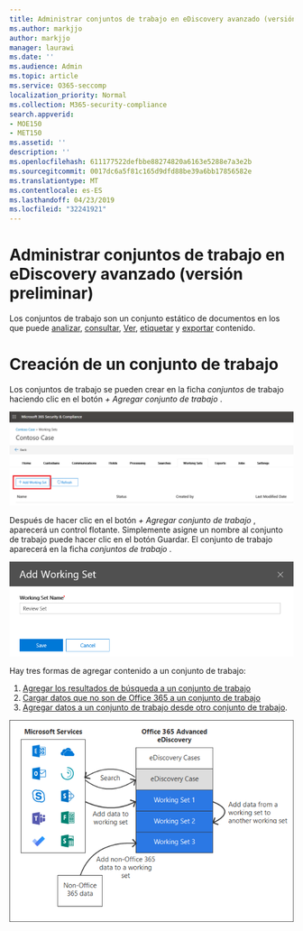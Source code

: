 ```yaml
---
title: Administrar conjuntos de trabajo en eDiscovery avanzado (versión preliminar)
ms.author: markjjo
author: markjjo
manager: laurawi
ms.date: ''
ms.audience: Admin
ms.topic: article
ms.service: O365-seccomp
localization_priority: Normal
ms.collection: M365-security-compliance
search.appverid:
- MOE150
- MET150
ms.assetid: ''
description: ''
ms.openlocfilehash: 611177522defbbe88274820a6163e5288e7a3e2b
ms.sourcegitcommit: 0017dc6a5f81c165d9dfd88be39a6bb17856582e
ms.translationtype: MT
ms.contentlocale: es-ES
ms.lasthandoff: 04/23/2019
ms.locfileid: "32241921"
---
```

# <a name="manage-working-sets-in-advanced-ediscovery-preview"></a>Administrar conjuntos de trabajo en eDiscovery avanzado (versión preliminar)
Los conjuntos de trabajo son un conjunto estático de documentos en los que puede [analizar](https://docs.microsoft.com/en-us/office365/securitycompliance/compliance20/analyzing-data-in-working-set), [consultar](https://docs.microsoft.com/en-us/office365/securitycompliance/compliance20/working-set-search), [Ver](https://docs.microsoft.com/en-us/office365/securitycompliance/compliance20/view-documents-in-working-set), [etiquetar](https://docs.microsoft.com/en-us/Office365/SecurityCompliance/compliance20/tagging-documents) y [exportar](https://docs.microsoft.com/en-us/office365/securitycompliance/compliance20/exporting-data-ediscover20) contenido.

# <a name="creating-a-working-set"></a>Creación de un conjunto de trabajo
Los conjuntos de trabajo se pueden crear en la ficha *conjuntos* de trabajo haciendo clic en el botón *+ Agregar conjunto de trabajo* .

![Agregar conjunto de trabajo](../media/f45c51d9-585d-47d1-b7fb-0288715e0b6a.png)

Después de hacer clic en el botón *+ Agregar conjunto de trabajo* , aparecerá un control flotante.  Simplemente asigne un nombre al conjunto de trabajo puede hacer clic en el botón Guardar.  El conjunto de trabajo aparecerá en la ficha *conjuntos de trabajo* .

![Agregar un control flotante de conjunto de trabajo](../media/5e5c99f8-42ca-4c2f-960f-f1a5709569d1.png)

Hay tres formas de agregar contenido a un conjunto de trabajo:
1) [Agregar los resultados de búsqueda a un conjunto de trabajo](add-data-to-working-set.md)
2) [Cargar datos que no son de Office 365 a un conjunto de trabajo](load-non-office365-data.md)
3) [Agregar datos a un conjunto de trabajo desde otro conjunto de trabajo](add-data-to-working-set-from-another-working-set.md).

![Conjuntos de trabajo](../media/1f1f4efd-c03b-4255-bc3d-df358e56549c.png)
